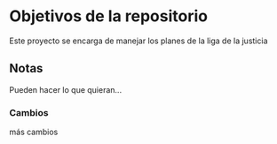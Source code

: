 # Objetivos de la repositorio

Este proyecto se encarga de manejar los planes de la liga de la justicia


## Notas
Pueden hacer lo que quieran...

### Cambios
más cambios
